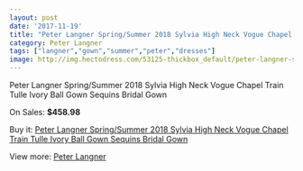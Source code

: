 ```yaml
---
layout: post
date: '2017-11-19'
title: "Peter Langner Spring/Summer 2018 Sylvia High Neck Vogue Chapel Train Tulle Ivory Ball Gown Sequins Bridal Gown"
category: Peter Langner
tags: ["langner","gown","summer","peter","dresses"]
image: http://img.hectodress.com/53125-thickbox_default/peter-langner-spring-summer-2018-sylvia-high-neck-vogue-chapel-train-tulle-ivory-ball-gown-sequins-bridal-gown.jpg
---
```

Peter Langner Spring/Summer 2018 Sylvia High Neck Vogue Chapel Train Tulle Ivory Ball Gown Sequins Bridal Gown

On Sales: **$458.98**
<a href="https://www.hectodress.com/peter-langner/16727-peter-langner-spring-summer-2018-sylvia-high-neck-vogue-chapel-train-tulle-ivory-ball-gown-sequins-bridal-gown.html"><amp-img layout="responsive" width="600" height="600" src="//img.hectodress.com/53125-thickbox_default/peter-langner-spring-summer-2018-sylvia-high-neck-vogue-chapel-train-tulle-ivory-ball-gown-sequins-bridal-gown.jpg" alt="Peter Langner Spring/Summer 2018 Sylvia High Neck Vogue Chapel Train Tulle Ivory Ball Gown Sequins Bridal Gown 0" /></a>
<a href="https://www.hectodress.com/peter-langner/16727-peter-langner-spring-summer-2018-sylvia-high-neck-vogue-chapel-train-tulle-ivory-ball-gown-sequins-bridal-gown.html"><amp-img layout="responsive" width="600" height="600" src="//img.hectodress.com/53136-thickbox_default/peter-langner-spring-summer-2018-sylvia-high-neck-vogue-chapel-train-tulle-ivory-ball-gown-sequins-bridal-gown.jpg" alt="Peter Langner Spring/Summer 2018 Sylvia High Neck Vogue Chapel Train Tulle Ivory Ball Gown Sequins Bridal Gown 1" /></a>
<a href="https://www.hectodress.com/peter-langner/16727-peter-langner-spring-summer-2018-sylvia-high-neck-vogue-chapel-train-tulle-ivory-ball-gown-sequins-bridal-gown.html"><amp-img layout="responsive" width="600" height="600" src="//img.hectodress.com/53135-thickbox_default/peter-langner-spring-summer-2018-sylvia-high-neck-vogue-chapel-train-tulle-ivory-ball-gown-sequins-bridal-gown.jpg" alt="Peter Langner Spring/Summer 2018 Sylvia High Neck Vogue Chapel Train Tulle Ivory Ball Gown Sequins Bridal Gown 2" /></a>
<a href="https://www.hectodress.com/peter-langner/16727-peter-langner-spring-summer-2018-sylvia-high-neck-vogue-chapel-train-tulle-ivory-ball-gown-sequins-bridal-gown.html"><amp-img layout="responsive" width="600" height="600" src="//img.hectodress.com/53134-thickbox_default/peter-langner-spring-summer-2018-sylvia-high-neck-vogue-chapel-train-tulle-ivory-ball-gown-sequins-bridal-gown.jpg" alt="Peter Langner Spring/Summer 2018 Sylvia High Neck Vogue Chapel Train Tulle Ivory Ball Gown Sequins Bridal Gown 3" /></a>
<a href="https://www.hectodress.com/peter-langner/16727-peter-langner-spring-summer-2018-sylvia-high-neck-vogue-chapel-train-tulle-ivory-ball-gown-sequins-bridal-gown.html"><amp-img layout="responsive" width="600" height="600" src="//img.hectodress.com/53133-thickbox_default/peter-langner-spring-summer-2018-sylvia-high-neck-vogue-chapel-train-tulle-ivory-ball-gown-sequins-bridal-gown.jpg" alt="Peter Langner Spring/Summer 2018 Sylvia High Neck Vogue Chapel Train Tulle Ivory Ball Gown Sequins Bridal Gown 4" /></a>
<a href="https://www.hectodress.com/peter-langner/16727-peter-langner-spring-summer-2018-sylvia-high-neck-vogue-chapel-train-tulle-ivory-ball-gown-sequins-bridal-gown.html"><amp-img layout="responsive" width="600" height="600" src="//img.hectodress.com/53132-thickbox_default/peter-langner-spring-summer-2018-sylvia-high-neck-vogue-chapel-train-tulle-ivory-ball-gown-sequins-bridal-gown.jpg" alt="Peter Langner Spring/Summer 2018 Sylvia High Neck Vogue Chapel Train Tulle Ivory Ball Gown Sequins Bridal Gown 5" /></a>
<a href="https://www.hectodress.com/peter-langner/16727-peter-langner-spring-summer-2018-sylvia-high-neck-vogue-chapel-train-tulle-ivory-ball-gown-sequins-bridal-gown.html"><amp-img layout="responsive" width="600" height="600" src="//img.hectodress.com/53131-thickbox_default/peter-langner-spring-summer-2018-sylvia-high-neck-vogue-chapel-train-tulle-ivory-ball-gown-sequins-bridal-gown.jpg" alt="Peter Langner Spring/Summer 2018 Sylvia High Neck Vogue Chapel Train Tulle Ivory Ball Gown Sequins Bridal Gown 6" /></a>
<a href="https://www.hectodress.com/peter-langner/16727-peter-langner-spring-summer-2018-sylvia-high-neck-vogue-chapel-train-tulle-ivory-ball-gown-sequins-bridal-gown.html"><amp-img layout="responsive" width="600" height="600" src="//img.hectodress.com/53130-thickbox_default/peter-langner-spring-summer-2018-sylvia-high-neck-vogue-chapel-train-tulle-ivory-ball-gown-sequins-bridal-gown.jpg" alt="Peter Langner Spring/Summer 2018 Sylvia High Neck Vogue Chapel Train Tulle Ivory Ball Gown Sequins Bridal Gown 7" /></a>
<a href="https://www.hectodress.com/peter-langner/16727-peter-langner-spring-summer-2018-sylvia-high-neck-vogue-chapel-train-tulle-ivory-ball-gown-sequins-bridal-gown.html"><amp-img layout="responsive" width="600" height="600" src="//img.hectodress.com/53129-thickbox_default/peter-langner-spring-summer-2018-sylvia-high-neck-vogue-chapel-train-tulle-ivory-ball-gown-sequins-bridal-gown.jpg" alt="Peter Langner Spring/Summer 2018 Sylvia High Neck Vogue Chapel Train Tulle Ivory Ball Gown Sequins Bridal Gown 8" /></a>
<a href="https://www.hectodress.com/peter-langner/16727-peter-langner-spring-summer-2018-sylvia-high-neck-vogue-chapel-train-tulle-ivory-ball-gown-sequins-bridal-gown.html"><amp-img layout="responsive" width="600" height="600" src="//img.hectodress.com/53128-thickbox_default/peter-langner-spring-summer-2018-sylvia-high-neck-vogue-chapel-train-tulle-ivory-ball-gown-sequins-bridal-gown.jpg" alt="Peter Langner Spring/Summer 2018 Sylvia High Neck Vogue Chapel Train Tulle Ivory Ball Gown Sequins Bridal Gown 9" /></a>
<a href="https://www.hectodress.com/peter-langner/16727-peter-langner-spring-summer-2018-sylvia-high-neck-vogue-chapel-train-tulle-ivory-ball-gown-sequins-bridal-gown.html"><amp-img layout="responsive" width="600" height="600" src="//img.hectodress.com/53127-thickbox_default/peter-langner-spring-summer-2018-sylvia-high-neck-vogue-chapel-train-tulle-ivory-ball-gown-sequins-bridal-gown.jpg" alt="Peter Langner Spring/Summer 2018 Sylvia High Neck Vogue Chapel Train Tulle Ivory Ball Gown Sequins Bridal Gown 10" /></a>
<a href="https://www.hectodress.com/peter-langner/16727-peter-langner-spring-summer-2018-sylvia-high-neck-vogue-chapel-train-tulle-ivory-ball-gown-sequins-bridal-gown.html"><amp-img layout="responsive" width="600" height="600" src="//img.hectodress.com/53126-thickbox_default/peter-langner-spring-summer-2018-sylvia-high-neck-vogue-chapel-train-tulle-ivory-ball-gown-sequins-bridal-gown.jpg" alt="Peter Langner Spring/Summer 2018 Sylvia High Neck Vogue Chapel Train Tulle Ivory Ball Gown Sequins Bridal Gown 11" /></a>

Buy it: [Peter Langner Spring/Summer 2018 Sylvia High Neck Vogue Chapel Train Tulle Ivory Ball Gown Sequins Bridal Gown](https://www.hectodress.com/peter-langner/16727-peter-langner-spring-summer-2018-sylvia-high-neck-vogue-chapel-train-tulle-ivory-ball-gown-sequins-bridal-gown.html "Peter Langner Spring/Summer 2018 Sylvia High Neck Vogue Chapel Train Tulle Ivory Ball Gown Sequins Bridal Gown")

View more: [Peter Langner](https://www.hectodress.com/339-peter-langner "Peter Langner")
